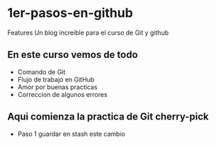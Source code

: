 # 1er-pasos-en-github
Features
Un blog increible para el curso de Git y github

## En este curso vemos de todo
* Comando de Git
* Flujo de trabajo en GitHub
* Amor por buenas practicas
* Correccion de algunos errores

## Aqui comienza la practica de Git cherry-pick
* Paso 1 guardar en stash este cambio
